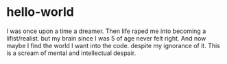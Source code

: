 # hello-world
I was once upon a time a dreamer.
Then life raped me into becoming a lifist/realist.
but my brain since I was 5 of age never felt right.
And now maybe I find the world I want into the code. despite my ignorance of it.
This is a scream of mental and intellectual despair.
